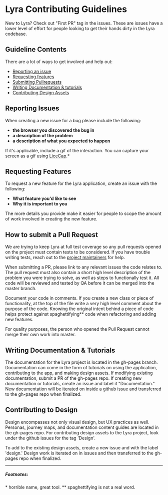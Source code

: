 Lyra Contributing Guidelines
=======================

New to Lyra? Check out "First PR" tag in the issues. These are issues have a lower level of effort for people looking to get their hands dirty in the Lyra codebase.

## Guideline Contents

There are a lot of ways to get involved and help out:

- [Reporting an issue](#reporting-issues)
- [Requesting features](#requesting-features)
- [Submitting Pullrequests](#submitting-prs)
- [Writing Documentation & tutorials](#documentation)
- [Contributing Design Assets](#contributing-design)

<a name="reporting-issues"></a>
## Reporting Issues

When creating a new issue for a bug please include the following:
- **the browser you discovered the bug in**
- **a description of the problem**
- **a description of what you expected to happen**

If it's applicable, include a gif of the interaction. You can capture your screen as a gif using [LiceCap](http://www.cockos.com/licecap/).*

<a name="requesting-features"></a>
## Requesting Features
To request a new feature for the Lyra application, create an issue with the following:
 - **What feature you'd like to see**
 - **Why it is important to you**

The more details you provide make it easier for people to scope the amount of work involved in creating the new feature.

<a name="submitting-prs"></a>
## How to submit a Pull Request
We are trying to keep Lyra at full test coverage so any pull requests opened on the project must contain tests to be considered. If you have trouble writing tests, reach out to the [project maintainers](linktoprojectmaintainers) for help.

When submitting a PR, please link to any relevant issues the code relates to.  The pull request must also contain a short high level description of the problem you were trying to solve, as well as steps to functionally test it.  All code will be reviewed and tested by QA before it can be merged into the master branch.

Document your code in comments. If you create a new class or piece of functionality, at the top of the file write a very high level comment about the purpose of the code.  Knowing the original intent behind a piece of code helps protect against spaghettifying**  code when refactoring and adding new features.

For quality purposes, the person who opened the Pull Request cannot merge their own work into master.

<a name="documentation"></a>
## Writing Documentation & Tutorials
The documentation for the Lyra project is located in the gh-pages branch. Documentation can come in the form of tutorials on using the application, contributing to the app, and making design assets.
If modifying existing documentation, submit a PR of the gh-pages repo.
If creating new documentation or tutorials, create an issue and label it "Documentation." New documentation will be iterated on inside a github issue and transferred to the gh-pages repo when finalized.

<a name="contributing-design"></a>
## Contributing to Design

Design encompasses not only visual design, but UX practices as well. Personas, journey maps, and documentation content guides are located in the gh-pages repo. For contributing design assets to the Lyra project, look under the github issues for the tag 'Design'.

To add to the existing design assets, create a new issue and with the label 'design.' Design work is iterated on in issues and then transferred to the gh-pages repo when finalized.





-----
##### Footnotes:
\* horrible name, great tool.
** spaghettifying is not a real word.